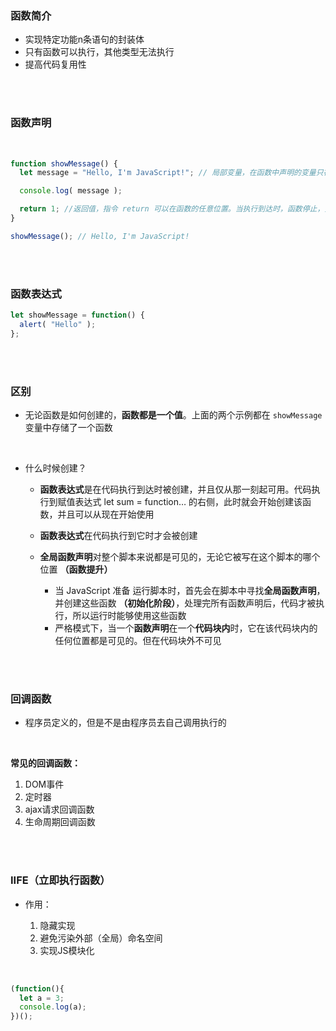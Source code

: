 ### 函数简介

- 实现特定功能n条语句的封装体
- 只有函数可以执行，其他类型无法执行
- 提高代码复用性



<br>

<br>

### 函数声明

<br>


```javascript
function showMessage() {
  let message = "Hello, I'm JavaScript!"; // 局部变量，在函数中声明的变量只在该函数内部可见

  console.log( message );

  return 1; //返回值，指令 return 可以在函数的任意位置。当执行到达时，函数停止，并将值返回给调用代码
}

showMessage(); // Hello, I'm JavaScript!

```

<br>

<br>


### 函数表达式

```javascript
let showMessage = function() {
  alert( "Hello" );
};
```


<br>

<br>


### 区别

- 无论函数是如何创建的，**函数都是一个值**。上面的两个示例都在 ```showMessage``` 变量中存储了一个函数

<br>

- 什么时候创建？
  - **函数表达式**是在代码执行到达时被创建，并且仅从那一刻起可用。代码执行到赋值表达式 let sum = function… 的右侧，此时就会开始创建该函数，并且可以从现在开始使用
  - **函数表达式**在代码执行到它时才会被创建


  - **全局函数声明**对整个脚本来说都是可见的，无论它被写在这个脚本的哪个位置 **（函数提升）**
    - 当 JavaScript 准备 运行脚本时，首先会在脚本中寻找**全局函数声明**，并创建这些函数 **（初始化阶段）**，处理完所有函数声明后，代码才被执行，所以运行时能够使用这些函数
    - 严格模式下，当一个**函数声明**在一个**代码块内**时，它在该代码块内的任何位置都是可见的。但在代码块外不可见



<br>

<br>


### 回调函数

- 程序员定义的，但是不是由程序员去自己调用执行的


<br>

**常见的回调函数：**

1. DOM事件
2. 定时器
3. ajax请求回调函数
4. 生命周期回调函数


<br>

<br>

### IIFE（立即执行函数）

- 作用：

  1. 隐藏实现
  2. 避免污染外部（全局）命名空间
  3. 实现JS模块化

<br>

```javascript
(function(){
  let a = 3;
  console.log(a);
})();
```


